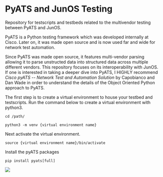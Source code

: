 # PyATS and JunOS Testing
Repository for testscripts and testbeds related to the multivendor testing between PyATS and JunOS.  

PyATS is a Python testing framework which was developed internally at Cisco.  Later on, it was made open source and is now used far and wide for network test automation.

Since PyATS was made open source, it features multi-vendor parsing allowing it to parse unstructed data into structured data across multiple different vendors.  This repository focuses on its interoperability with JunOS.  If one is interested in taking a deeper dive into PyATS, I HIGHLY recommend _Cisco pyATS -- Network Test and Automation Solution_ by  Capobianco and Dan Wade in order to understand the details of the Object Oriented Python approach to PyATS.

The first step is to create a virtual environment to house your testbed and testscripts.  Run the command below to create a virtual environment with python3.

`cd /path/`

`python3 -m venv {virtual environment name}` 

Next activate the virtual environment.

`source {virtual environment name}/bin/activate`

Install the pyATS packages 

`pip install pyats[full]`

![](https://i.ytimg.com/vi/4zeUOUo09Hs/maxresdefault.jpg)




